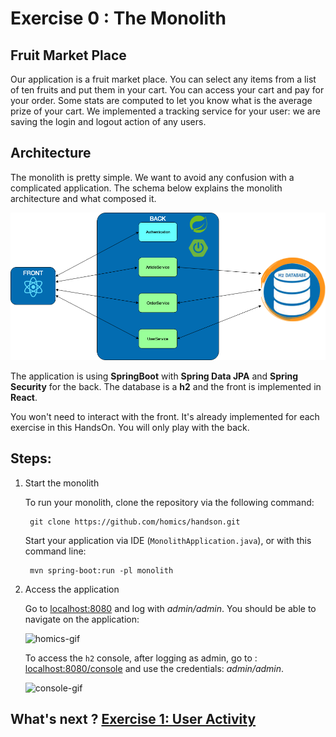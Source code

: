 # Exercise 0 : The Monolith

## Fruit Market Place

Our application is a fruit market place. You can select any items from a list of ten fruits and put them in your cart.
You can access your cart and pay for your order. Some stats are computed to let you know what is the average prize of 
your cart. We implemented a tracking service for your user: we are saving the login and logout action of any users.

## Architecture

The monolith is pretty simple. We want to avoid any confusion with a complicated application. The schema below explains
the monolith architecture and what composed it.

![monolith](../img/monolith.png)

The application is using **SpringBoot** with **Spring Data JPA** and **Spring Security** for the back. The database is 
a **h2** and the front is implemented in **React**.

You won't need to interact with the front. It's already implemented for each exercise in this HandsOn. You will only play
with the back.

## Steps:

1. Start the monolith

    To run your monolith, clone the repository via the following command:
    
        git clone https://github.com/homics/handson.git
        
    Start your application via IDE (`MonolithApplication.java`), or with this command line:
    
        mvn spring-boot:run -pl monolith

2. Access the application
    
    Go to [localhost:8080](http://localhost:8080) and log with _admin/admin_. You should be able to navigate on the
    application:
    
    ![homics-gif](../img/homics.gif)
    
    To access the `h2` console, after logging as admin, go to :
    [localhost:8080/console](http://localhost:8080/console) and use the credentials: _admin/admin_.
    
    ![console-gif](../img/console.gif)
    
## What's next ? [Exercise 1: User Activity](user-activity.md)
